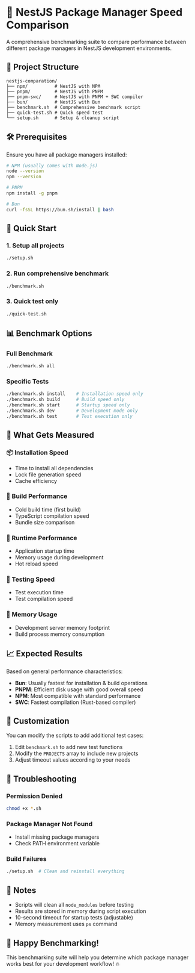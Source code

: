 # 🚀 NestJS Package Manager Speed Comparison

A comprehensive benchmarking suite to compare performance between different package managers in NestJS development environments.

## 📁 Project Structure

```
nestjs-comparation/
├── npm/          # NestJS with NPM
├── pnpm/         # NestJS with PNPM  
├── pnpm-swc/     # NestJS with PNPM + SWC compiler
├── bun/          # NestJS with Bun
├── benchmark.sh  # Comprehensive benchmark script
├── quick-test.sh # Quick speed test
└── setup.sh      # Setup & cleanup script
```

## 🛠️ Prerequisites

Ensure you have all package managers installed:

```bash
# NPM (usually comes with Node.js)
node --version
npm --version

# PNPM
npm install -g pnpm

# Bun
curl -fsSL https://bun.sh/install | bash
```

## 🚀 Quick Start

### 1. Setup all projects
```bash
./setup.sh
```

### 2. Run comprehensive benchmark
```bash
./benchmark.sh
```

### 3. Quick test only
```bash
./quick-test.sh
```

## 📊 Benchmark Options

### Full Benchmark
```bash
./benchmark.sh all
```

### Specific Tests
```bash
./benchmark.sh install    # Installation speed only
./benchmark.sh build      # Build speed only  
./benchmark.sh start      # Startup speed only
./benchmark.sh dev        # Development mode only
./benchmark.sh test       # Test execution only
```

## 🎯 What Gets Measured

### 📦 Installation Speed
- Time to install all dependencies
- Lock file generation speed
- Cache efficiency

### 🔨 Build Performance  
- Cold build time (first build)
- TypeScript compilation speed
- Bundle size comparison

### 🚀 Runtime Performance
- Application startup time
- Memory usage during development
- Hot reload speed

### 🧪 Testing Speed
- Test execution time
- Test compilation speed

### 🧠 Memory Usage
- Development server memory footprint
- Build process memory consumption

## 📈 Expected Results

Based on general performance characteristics:

- **Bun**: Usually fastest for installation & build operations
- **PNPM**: Efficient disk usage with good overall speed
- **NPM**: Most compatible with standard performance
- **SWC**: Fastest compilation (Rust-based compiler)

## 🔧 Customization

You can modify the scripts to add additional test cases:

1. Edit `benchmark.sh` to add new test functions
2. Modify the `PROJECTS` array to include new projects
3. Adjust timeout values according to your needs

## 🐛 Troubleshooting

### Permission Denied
```bash
chmod +x *.sh
```

### Package Manager Not Found
- Install missing package managers
- Check PATH environment variable

### Build Failures
```bash
./setup.sh  # Clean and reinstall everything
```

## 📝 Notes

- Scripts will clean all `node_modules` before testing
- Results are stored in memory during script execution
- 10-second timeout for startup tests (adjustable)
- Memory measurement uses `ps` command

## 🎉 Happy Benchmarking!

This benchmarking suite will help you determine which package manager works best for your development workflow! 🔥
